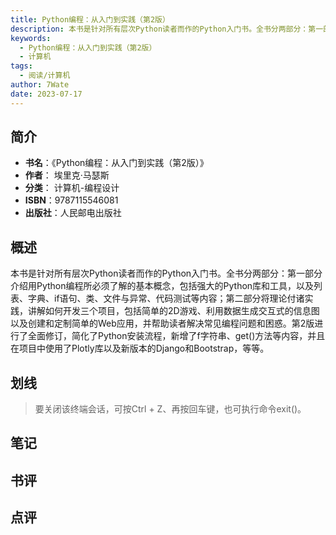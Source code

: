 ```yaml
---
title: Python编程：从入门到实践（第2版）
description: 本书是针对所有层次Python读者而作的Python入门书。全书分两部分：第一部分介绍用Python编程所必须了解的基本概念，包括强大的Python库和工具，以及列表、字典、if语句、类、文件与异常、代码测试等内容；第二部分将理论付诸实践，讲解如何开发三个
keywords:
  - Python编程：从入门到实践（第2版）
  - 计算机
tags:
  - 阅读/计算机
author: 7Wate
date: 2023-07-17
---
```


## 简介

- **书名**：《Python编程：从入门到实践（第2版）》
- **作者**： 埃里克·马瑟斯
- **分类**： 计算机-编程设计
- **ISBN**：9787115546081
- **出版社**：人民邮电出版社

## 概述

本书是针对所有层次Python读者而作的Python入门书。全书分两部分：第一部分介绍用Python编程所必须了解的基本概念，包括强大的Python库和工具，以及列表、字典、if语句、类、文件与异常、代码测试等内容；第二部分将理论付诸实践，讲解如何开发三个项目，包括简单的2D游戏、利用数据生成交互式的信息图以及创建和定制简单的Web应用，并帮助读者解决常见编程问题和困惑。第2版进行了全面修订，简化了Python安装流程，新增了f字符串、get()方法等内容，并且在项目中使用了Plotly库以及新版本的Django和Bootstrap，等等。

## 划线 
 

> 要关闭该终端会话，可按Ctrl + Z、再按回车键，也可执行命令exit()。

## 笔记


## 书评


## 点评

